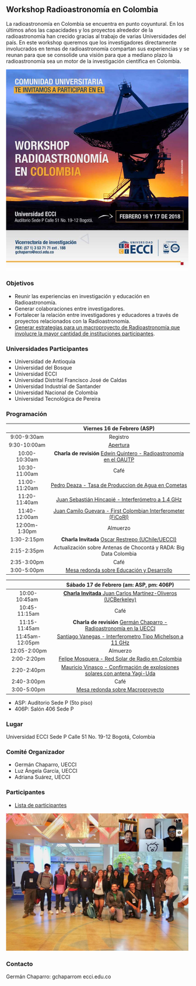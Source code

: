 ## Workshop Radioastronomía en Colombia
La radioastronomía en Colombia se encuentra en punto coyuntural. En los últimos años las capacidades y los proyectos alrededor de la radioastronomía han crecido gracias al trabajo de varias Universidades del país. En este workshop queremos que los investigadores directamente involucrados en temas de radioastronomía compartan sus experiencias y se reunan para que se consolide una visión para que a mediano plazo la radioastronomía sea un motor de la investigación científica en Colombia.

<img src="https://raw.githubusercontent.com/RadioAstroCol/RadioastroCol/master/Workshop/unnamed.jpg" width="500">

### Objetivos

- Reunir las experiencias en investigación y educación en Radioastronomía.
- Generar colaboraciones entre investigadores.
- Fortalecer la relación entre investigadores y educadores a través de proyectos relacionados con la Radioastronomía.
- [Generar estrategias para un macroproyecto de Radioastronomía que involucre la mayor cantidad de instituciones participantes](https://github.com/RadioAstroCol/RadioastroCol/blob/master/Workshop/final_radio.pdf).

### Universidades Participantes

- Universidad de Antioquia
- Universidad del Bosque
- Universidad ECCI
- Universidad Distrital Francisco José de Caldas
- Universidad Industrial de Santander
- Universidad Nacional de Colombia
- Universidad Tecnológica de Pereira


### Programación


| |Viernes 16 de Febrero (ASP) |
| :-------------: |:-------------:| 
| 9:00-9:30am  | Registro | 
| 9:30-10:00am    | [Apertura](https://github.com/RadioAstroCol/RadioastroCol/blob/master/Workshop/chaparro_intro.pdf)      |   
| 10:00-10:30am | **Charla de revisión** [Edwin Quintero - Radioastronomía en el OAUTP](https://github.com/RadioAstroCol/RadioastroCol/blob/master/Workshop/quintero_utp.pdf)  |   
| 10:30-11:00am | Café |   
| 11:00-11:20am | [Pedro Deaza - Tasa de Produccion de Agua en Cometas](https://github.com/RadioAstroCol/RadioastroCol/blob/master/Workshop/deaza_cometas.pdf) |
| 11:20-11:40am |  [Juan Sebastián Hincapié - Interferómetro a 1.4 GHz](https://github.com/RadioAstroCol/RadioastroCol/blob/master/Workshop/hincapie_interf21cm.pdf) |
| 11:40-12:00am | [Juan Camilo Guevara - First Colombian Interferometer (FiCoRI)](https://github.com/RadioAstroCol/RadioastroCol/blob/master/Workshop/guevara_ficori.pdf) |
| 12:00m-1:30pm | Almuerzo |
| 1:30-2:15pm | **Charla Invitada** [Oscar Restrepo (UChile/UECCI)](https://github.com/RadioAstroCol/RadioastroCol/blob/master/Workshop/restrepo_raig_chile.pdf) |
| 2:15-2:35pm | Actualización sobre Antenas de Chocontá y RADA: Big Data Colombia |
| 2:35-3:00pm | Café |
| 3:00-5:00pm | [Mesa redonda sobre Educación y Desarrollo](https://github.com/RadioAstroCol/RadioastroCol/blob/master/Workshop/MesaRedondaEducacion.md)|

| |Sábado 17 de Febrero (am: ASP, pm: 406P) |
|:-------------: |:-------------:| 
| 10:00-10:45am    | [**Charla Invitada** Juan Carlos Martínez-Oliveros (UCBerkeley)](https://github.com/RadioAstroCol/RadioastroCol/blob/master/Workshop/martinez_heliosfera.pdf) |   
| 10:45-11:15am | Café |   
| 11:15-11:45am | **Charla de revisión** [Germán Chaparro  - Radioastronomía en la UECCI](https://github.com/RadioAstroCol/RadioastroCol/blob/master/Workshop/chaparro_review_ecci.pdf) |
| 11:45am-12:05pm | [Santiago Vanegas - Interferometro Tipo Michelson a 11 GHz](https://github.com/RadioAstroCol/RadioastroCol/blob/master/Workshop/vanegas_IMFR11GHz.pdf) |
| 12:05-2:00pm | Almuerzo |
| 2:00-2:20pm | [Felipe Mosquera - Red Solar de Radio en Colombia](https://github.com/RadioAstroCol/RadioastroCol/blob/master/Workshop/mosquera_red.pdf)  |
| 2:20-2:40pm | [Mauricio Vinasco - Confirmación de explosiones solares con antena Yagi-Uda](https://github.com/RadioAstroCol/RadioastroCol/blob/master/Workshop/vinasco_yagi_uda.pdf) |
| 2:40-3:00pm | Café |
| 3:00-5:00pm | [Mesa redonda sobre Macroproyecto](https://github.com/RadioAstroCol/RadioastroCol/blob/master/Workshop/MesaRedondaMacroproyecto.md)|

- ASP: Auditorio Sede P (5to piso)
- 406P: Salón 406 Sede P


### Lugar

Universidad ECCI Sede P
Calle 51 No. 19-12
Bogotá, Colombia

### Comité Organizador

- Germán Chaparro, UECCI
- Luz Ángela García, UECCI
- Adriana Suárez, UECCI

### Participantes

- [Lista de participantes](https://github.com/RadioAstroCol/RadioastroCol/blob/master/Workshop/Participantes.md)

<img src="https://raw.githubusercontent.com/RadioAstroCol/RadioastroCol/master/Workshop/fotoevento.jpg" width="500">


### Contacto

Germán Chaparro: gchaparrom ecci.edu.co
